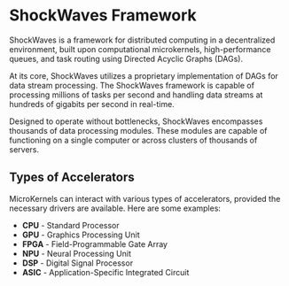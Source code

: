 # ShockWaves Framework

ShockWaves is a framework for distributed computing in a decentralized environment, built upon computational
microkernels, high-performance queues, and task routing using Directed Acyclic Graphs (DAGs).

At its core, ShockWaves utilizes a proprietary implementation of DAGs for data stream processing. The ShockWaves
framework is capable of processing millions of tasks per second and handling data streams at hundreds of gigabits per
second in real-time.

Designed to operate without bottlenecks, ShockWaves encompasses thousands of data processing modules. These modules are
capable of functioning on a single computer or across clusters of thousands of servers.

## Types of Accelerators

MicroKernels can interact with various types of accelerators, provided the necessary drivers are available. Here are some examples:

- **CPU** - Standard Processor
- **GPU** - Graphics Processing Unit
- **FPGA** - Field-Programmable Gate Array
- **NPU** - Neural Processing Unit
- **DSP** - Digital Signal Processor
- **ASIC** - Application-Specific Integrated Circuit

